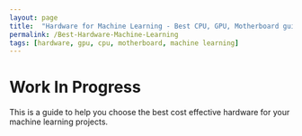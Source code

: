```yaml
---
layout: page
title:  "Hardware for Machine Learning - Best CPU, GPU, Motherboard guide"
permalink: /Best-Hardware-Machine-Learning
tags: [hardware, gpu, cpu, motherboard, machine learning]
---
```


# Work In Progress

This is a guide to help you choose the best cost effective hardware for your machine learning projects.

